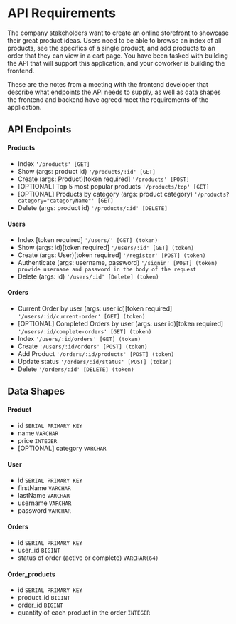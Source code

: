 # API Requirements

The company stakeholders want to create an online storefront to showcase their great product ideas. Users need to be able to browse an index of all products, see the specifics of a single product, and add products to an order that they can view in a cart page. You have been tasked with building the API that will support this application, and your coworker is building the frontend.

These are the notes from a meeting with the frontend developer that describe what endpoints the API needs to supply, as well as data shapes the frontend and backend have agreed meet the requirements of the application.

## API Endpoints

#### Products

- Index `'/products' [GET]`
- Show (args: product id) `'/products/:id' [GET]`
- Create (args: Product)[token required] `'/products' [POST]`
- [OPTIONAL] Top 5 most popular products `'/products/top' [GET]`
- [OPTIONAL] Products by category (args: product category) `'/products?category="categoryName"' [GET]`
- Delete (args: product id) `'/products/:id' [DELETE]`

#### Users

- Index [token required] `'/users/' [GET] (token)`
- Show (args: id)[token required] `'/users/:id' [GET] (token)`
- Create (args: User)[token required] `'/register' [POST] (token)`
- Authenticate (args: username, password) `'/signin' [POST] (token) provide username and password in the body of the request `
- Delete (args: id) `'/users/:id' [Delete] (token)`

#### Orders

- Current Order by user (args: user id)[token required] `'/users/:id/current-order' [GET] (token)`
- [OPTIONAL] Completed Orders by user (args: user id)[token required] `'/users/:id/complete-orders' [GET] (token)`
- Index `'/users/:id/orders' [GET] (token)`
- Create `'/users/:id/orders' [POST] (token)`
- Add Product `'/orders/:id/products' [POST] (token)`
- Update status `'/orders/:id/status' [POST] (token)`
- Delete `'/orders/:id' [DELETE] (token)`

## Data Shapes

#### Product

- id `SERIAL PRIMARY KEY`
- name `VARCHAR`
- price `INTEGER`
- [OPTIONAL] category `VARCHAR`

#### User

- id `SERIAL PRIMARY KEY`
- firstName `VARCHAR`
- lastName `VARCHAR`
- username `VARCHAR`
- password `VARCHAR`

#### Orders

- id `SERIAL PRIMARY KEY`
- user_id `BIGINT`
- status of order (active or complete) `VARCHAR(64)`

#### Order_products

- id `SERIAL PRIMARY KEY`
- product_id `BIGINT`
- order_id `BIGINT`
- quantity of each product in the order `INTEGER`
